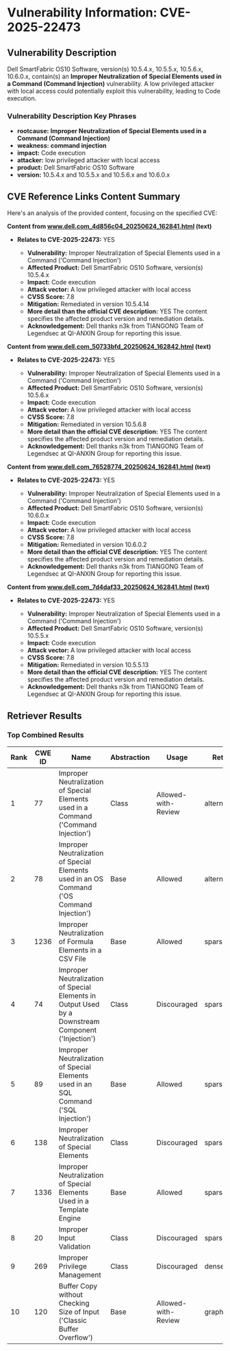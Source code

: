 # Vulnerability Information: CVE-2025-22473

## Vulnerability Description
Dell SmartFabric OS10 Software, version(s) 10.5.4.x, 10.5.5.x, 10.5.6.x, 10.6.0.x, contain(s) an **Improper Neutralization of Special Elements used in a Command (Command Injection)** vulnerability. A low privileged attacker with local access could potentially exploit this vulnerability, leading to Code execution.

### Vulnerability Description Key Phrases
- **rootcause:** **Improper Neutralization of Special Elements used in a Command (Command Injection)**
- **weakness:** **command injection**
- **impact:** Code execution
- **attacker:** low privileged attacker with local access
- **product:** Dell SmartFabric OS10 Software
- **version:** 10.5.4.x and 10.5.5.x and 10.5.6.x and 10.6.0.x

## CVE Reference Links Content Summary
Here's an analysis of the provided content, focusing on the specified CVE:

**Content from www.dell.com_4d856c04_20250624_162841.html (text)**

*   **Relates to CVE-2025-22473:** YES

    *   **Vulnerability:** Improper Neutralization of Special Elements used in a Command ('Command Injection')
    *   **Affected Product:** Dell SmartFabric OS10 Software, version(s) 10.5.4.x
    *   **Impact:** Code execution
    *   **Attack vector:** A low privileged attacker with local access
    *   **CVSS Score:** 7.8
    *   **Mitigation:** Remediated in version 10.5.4.14
    *   **More detail than the official CVE description:** YES
        The content specifies the affected product version and remediation details.
    *   **Acknowledgement:** Dell thanks n3k from TIANGONG Team of Legendsec at QI-ANXIN Group for reporting this issue.

**Content from www.dell.com_50733bfd_20250624_162842.html (text)**

*   **Relates to CVE-2025-22473:** YES

    *   **Vulnerability:** Improper Neutralization of Special Elements used in a Command ('Command Injection')
    *   **Affected Product:** Dell SmartFabric OS10 Software, version(s) 10.5.6.x
    *   **Impact:** Code execution
    *   **Attack vector:** A low privileged attacker with local access
    *   **CVSS Score:** 7.8
    *   **Mitigation:** Remediated in version 10.5.6.8
    *   **More detail than the official CVE description:** YES
        The content specifies the affected product version and remediation details.
    *   **Acknowledgement:** Dell thanks n3k from TIANGONG Team of Legendsec at QI-ANXIN Group for reporting this issue.

**Content from www.dell.com_76528774_20250624_162841.html (text)**

*   **Relates to CVE-2025-22473:** YES

    *   **Vulnerability:** Improper Neutralization of Special Elements used in a Command ('Command Injection')
    *   **Affected Product:** Dell SmartFabric OS10 Software, version(s) 10.6.0.x
    *   **Impact:** Code execution
    *   **Attack vector:** A low privileged attacker with local access
    *   **CVSS Score:** 7.8
    *   **Mitigation:** Remediated in version 10.6.0.2
    *   **More detail than the official CVE description:** YES
        The content specifies the affected product version and remediation details.
    *   **Acknowledgement:** Dell thanks n3k from TIANGONG Team of Legendsec at QI-ANXIN Group for reporting this issue.

**Content from www.dell.com_7d4daf33_20250624_162841.html (text)**

*   **Relates to CVE-2025-22473:** YES

    *   **Vulnerability:** Improper Neutralization of Special Elements used in a Command ('Command Injection')
    *   **Affected Product:** Dell SmartFabric OS10 Software, version(s) 10.5.5.x
    *   **Impact:** Code execution
    *   **Attack vector:** A low privileged attacker with local access
    *   **CVSS Score:** 7.8
    *   **Mitigation:** Remediated in version 10.5.5.13
    *   **More detail than the official CVE description:** YES
        The content specifies the affected product version and remediation details.
    *   **Acknowledgement:** Dell thanks n3k from TIANGONG Team of Legendsec at QI-ANXIN Group for reporting this issue.

## Retriever Results

### Top Combined Results

| Rank | CWE ID | Name | Abstraction | Usage  | Retrievers | Individual Scores |
|------|--------|------|-------------|-------|------------|-------------------|
| 1 | 77 | Improper Neutralization of Special Elements used in a Command ('Command Injection') | Class | Allowed-with-Review | alternate_terms | 0.800 |
| 2 | 78 | Improper Neutralization of Special Elements used in an OS Command ('OS Command Injection') | Base | Allowed | alternate_terms | 0.700 |
| 3 | 1236 | Improper Neutralization of Formula Elements in a CSV File | Base | Allowed | sparse | 0.398 |
| 4 | 74 | Improper Neutralization of Special Elements in Output Used by a Downstream Component ('Injection') | Class | Discouraged | sparse | 0.383 |
| 5 | 89 | Improper Neutralization of Special Elements used in an SQL Command ('SQL Injection') | Base | Allowed | sparse | 0.367 |
| 6 | 138 | Improper Neutralization of Special Elements | Class | Discouraged | sparse | 0.361 |
| 7 | 1336 | Improper Neutralization of Special Elements Used in a Template Engine | Base | Allowed | sparse | 0.356 |
| 8 | 20 | Improper Input Validation | Class | Discouraged | sparse | 0.342 |
| 9 | 269 | Improper Privilege Management | Class | Discouraged | dense | 0.588 |
| 10 | 120 | Buffer Copy without Checking Size of Input ('Classic Buffer Overflow') | Base | Allowed-with-Review | graph | 0.002 |

